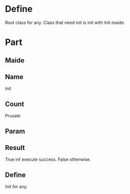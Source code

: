 # Define
Root class for any.
Class that need init is init with Init maide.
# Part
## Maide
## Name
Init
## Count
Prusate
## Param
## Result
True inf execute success. False otherwise.
## Define
Init for any.